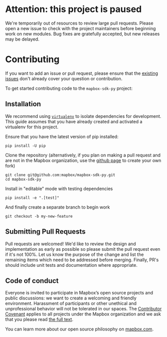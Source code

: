 # Attention: this project is paused

We're temporarily out of resources to review large pull requests. Please open a new issue to check with the project maintainers before beginning work on new modules. Bug fixes are gratefully accepted, but new releases may be delayed.

# Contributing

If you want to add an issue or pull request, please ensure that the [existing issues](https://github.com/mapbox/mapbox-sdk-py/issues?utf8=✓&q=) don't already cover your question or contribution.

To get started contributing code to the `mapbox-sdk-py` project:

## Installation

We recommend using [`virtualenv`](https://virtualenv.readthedocs.org/en/latest/) to isolate dependencies for development.
This guide assumes that you have already created and activated a virtualenv for this project.

Ensure that you have the latest version of pip installed:
```
pip install -U pip
```

Clone the repository (alternatively, if you plan on making a pull request and are not in the Mapbox organization, use the [github page](https://github.com/mapbox/mapbox-sdk-py) to create your own fork)
```
git clone git@github.com:mapbox/mapbox-sdk-py.git
cd mapbox-sdk-py
```

Install in "editable" mode with testing dependencies
```
pip install -e ".[test]"
```

And finally create a separate branch to begin work
```
git checkout -b my-new-feature
```

## Submitting Pull Requests

Pull requests are welcomed! We'd like to review the design and implementation as early as
possible so please submit the pull request even if it's not 100%.
Let us know the purpose of the change and list the remaining items which need to be
addressed before merging. Finally, PR's should include unit tests and documentation
where appropriate.

## Code of conduct

Everyone is invited to participate in Mapbox’s open source projects and public discussions: we want to create a welcoming and friendly environment. Harassment of participants or other unethical and unprofessional behavior will not be tolerated in our spaces. The [Contributor Covenant](http://contributor-covenant.org) applies to all projects under the Mapbox organization and we ask that you please read [the full text](http://contributor-covenant.org/version/1/2/0/).

You can learn more about our open source philosophy on [mapbox.com](https://www.mapbox.com/about/open/).
